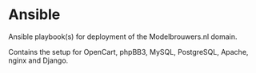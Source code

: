 # Ansible

Ansible playbook(s) for deployment of the Modelbrouwers.nl domain.

Contains the setup for OpenCart, phpBB3, MySQL, PostgreSQL, Apache,
nginx and Django.
